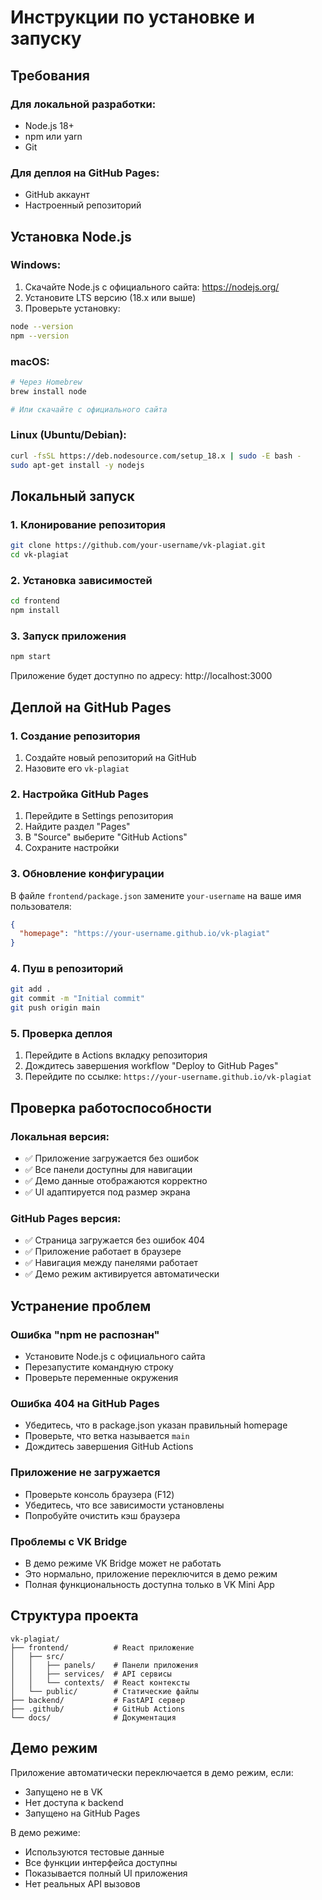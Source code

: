 # Инструкции по установке и запуску

## Требования

### Для локальной разработки:
- Node.js 18+ 
- npm или yarn
- Git

### Для деплоя на GitHub Pages:
- GitHub аккаунт
- Настроенный репозиторий

## Установка Node.js

### Windows:
1. Скачайте Node.js с официального сайта: https://nodejs.org/
2. Установите LTS версию (18.x или выше)
3. Проверьте установку:
```bash
node --version
npm --version
```

### macOS:
```bash
# Через Homebrew
brew install node

# Или скачайте с официального сайта
```

### Linux (Ubuntu/Debian):
```bash
curl -fsSL https://deb.nodesource.com/setup_18.x | sudo -E bash -
sudo apt-get install -y nodejs
```

## Локальный запуск

### 1. Клонирование репозитория
```bash
git clone https://github.com/your-username/vk-plagiat.git
cd vk-plagiat
```

### 2. Установка зависимостей
```bash
cd frontend
npm install
```

### 3. Запуск приложения
```bash
npm start
```

Приложение будет доступно по адресу: http://localhost:3000

## Деплой на GitHub Pages

### 1. Создание репозитория
1. Создайте новый репозиторий на GitHub
2. Назовите его `vk-plagiat`

### 2. Настройка GitHub Pages
1. Перейдите в Settings репозитория
2. Найдите раздел "Pages"
3. В "Source" выберите "GitHub Actions"
4. Сохраните настройки

### 3. Обновление конфигурации
В файле `frontend/package.json` замените `your-username` на ваше имя пользователя:
```json
{
  "homepage": "https://your-username.github.io/vk-plagiat"
}
```

### 4. Пуш в репозиторий
```bash
git add .
git commit -m "Initial commit"
git push origin main
```

### 5. Проверка деплоя
1. Перейдите в Actions вкладку репозитория
2. Дождитесь завершения workflow "Deploy to GitHub Pages"
3. Перейдите по ссылке: `https://your-username.github.io/vk-plagiat`

## Проверка работоспособности

### Локальная версия:
- ✅ Приложение загружается без ошибок
- ✅ Все панели доступны для навигации
- ✅ Демо данные отображаются корректно
- ✅ UI адаптируется под размер экрана

### GitHub Pages версия:
- ✅ Страница загружается без ошибок 404
- ✅ Приложение работает в браузере
- ✅ Навигация между панелями работает
- ✅ Демо режим активируется автоматически

## Устранение проблем

### Ошибка "npm не распознан"
- Установите Node.js с официального сайта
- Перезапустите командную строку
- Проверьте переменные окружения

### Ошибка 404 на GitHub Pages
- Убедитесь, что в package.json указан правильный homepage
- Проверьте, что ветка называется `main`
- Дождитесь завершения GitHub Actions

### Приложение не загружается
- Проверьте консоль браузера (F12)
- Убедитесь, что все зависимости установлены
- Попробуйте очистить кэш браузера

### Проблемы с VK Bridge
- В демо режиме VK Bridge может не работать
- Это нормально, приложение переключится в демо режим
- Полная функциональность доступна только в VK Mini App

## Структура проекта

```
vk-plagiat/
├── frontend/          # React приложение
│   ├── src/
│   │   ├── panels/    # Панели приложения
│   │   ├── services/  # API сервисы
│   │   └── contexts/  # React контексты
│   └── public/        # Статические файлы
├── backend/           # FastAPI сервер
├── .github/           # GitHub Actions
└── docs/              # Документация
```

## Демо режим

Приложение автоматически переключается в демо режим, если:
- Запущено не в VK
- Нет доступа к backend
- Запущено на GitHub Pages

В демо режиме:
- Используются тестовые данные
- Все функции интерфейса доступны
- Показывается полный UI приложения
- Нет реальных API вызовов 